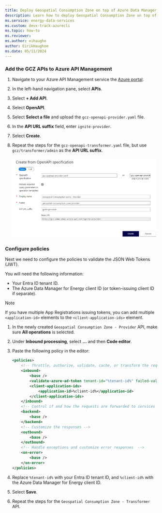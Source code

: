 ```yaml
---
title: Deploy Geospatial Consumption Zone on top of Azure Data Manager for Energy
description: Learn how to deploy Geospatial Consumption Zone on top of your Azure Data Manager for Energy instance.
ms.service: energy-data-services
ms.custom: devx-track-azurecli
ms.topic: how-to
ms.reviewer: 
ms.author: eihaugho
author: EirikHaughom
ms.date: 05/11/2024
---
```


### Add the GCZ APIs to Azure API Management

1. Navigate to your Azure API Management service the [Azure portal](https://portal.azure.com/).
1. In the left-hand navigation pane, select **APIs**.
1. Select **+ Add API**.
1. Select **OpenAPI**.
1. Select **Select a file** and upload the `gcz-openapi-provider.yaml` file.
1. In the **API URL suffix** field, enter `ignite-provider`.
1. Select **Create**.
1. Repeat the steps for the `gcz-openapi-transformer.yaml` file, but use `gcz/transformer/admin` as the **API URL suffix**.

    [![Add GCZ API to APIM](../../media/how-to-deploy-gcz/deploy-gcz-apim.png)](../../media/how-to-deploy-gcz/deploy-gcz-apim.png)

### Configure policies

Next we need to configure the policies to validate the JSON Web Tokens (JWT).

You will need the following information:
- Your Entra ID tenant ID.
- The Azure Data Manager for Energy client ID (or token-issuing client ID if separate).

> [!NOTE]
> If you have multiple App Registrations issuing tokens, you can add multiple `<application-id>` elements to the `<client-application-ids>` element.


1. In the newly created `Geospatial Consumption Zone - Provider` API, make sure **All operations** is selected.
1. Under **Inbound processing**, select **...** and then **Code editor**.
1. Paste the following policy in the editor:

    ```xml
    <policies>
        <!-- Throttle, authorize, validate, cache, or transform the requests -->
        <inbound>
            <base />
            <validate-azure-ad-token tenant-id="%tenant-id%" failed-validation-httpcode="401">
            <client-application-ids>
                <application-id>%client-id%</application-id>
            </client-application-ids>
        </inbound>
        <!-- Control if and how the requests are forwarded to services  -->
        <backend>
            <base />
        </backend>
        <!-- Customize the responses -->
        <outbound>
            <base />
        </outbound>
        <!-- Handle exceptions and customize error responses  -->
        <on-error>
            <base />
        </on-error>
    </policies>
    ```

1. Replace `%tenant-id%` with your Entra ID tenant ID, and `%client-id%` with the Azure Data Manager for Energy client ID.
1. Select **Save**.
1. Repeat the steps for the `Geospatial Consumption Zone - Transformer` API.